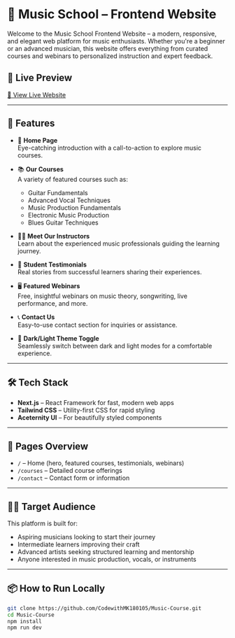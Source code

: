# 🎵 Music School – Frontend Website

Welcome to the Music School Frontend Website – a modern, responsive, and elegant web platform for music enthusiasts. Whether you're a beginner or an advanced musician, this website offers everything from curated courses and webinars to personalized instruction and expert feedback.

## 🚀 Live Preview

[🔗 View Live Website](https://music-school-seven.vercel.app/)

---

## 📌 Features

- 🎼 **Home Page**  
  Eye-catching introduction with a call-to-action to explore music courses.

- 📚 **Our Courses**  
  A variety of featured courses such as:
  - Guitar Fundamentals
  - Advanced Vocal Techniques
  - Music Production Fundamentals
  - Electronic Music Production
  - Blues Guitar Techniques

- 🧑‍🏫 **Meet Our Instructors**  
  Learn about the experienced music professionals guiding the learning journey.

- 💬 **Student Testimonials**  
  Real stories from successful learners sharing their experiences.

- 🖥️ **Featured Webinars**  
  Free, insightful webinars on music theory, songwriting, live performance, and more.

- 📞 **Contact Us**  
  Easy-to-use contact section for inquiries or assistance.

- 🌙 **Dark/Light Theme Toggle**  
  Seamlessly switch between dark and light modes for a comfortable experience.

---

## 🛠️ Tech Stack

- **Next.js** – React Framework for fast, modern web apps  
- **Tailwind CSS** – Utility-first CSS for rapid styling  
- **Aceternity UI** – For beautifully styled components  

---

## 📁 Pages Overview

- `/` – Home (hero, featured courses, testimonials, webinars)
- `/courses` – Detailed course offerings
- `/contact` – Contact form or information

---

## 🧑‍🎓 Target Audience

This platform is built for:
- Aspiring musicians looking to start their journey
- Intermediate learners improving their craft
- Advanced artists seeking structured learning and mentorship
- Anyone interested in music production, vocals, or instruments

---

## 📦 How to Run Locally

```bash
git clone https://github.com/CodewithMK180105/Music-Course.git
cd Music-Course
npm install
npm run dev
